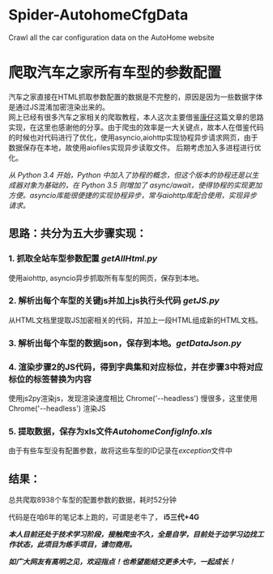 # Spider-AutohomeCfgData
Crawl all the car configuration data on the AutoHome website
# 爬取汽车之家所有车型的参数配置

汽车之家直接在HTML抓取参数配置的数据是不完整的，原因是因为一些数据字体是通过JS混淆加密渲染出来的。\
网上已经有很多汽车之家相关的爬取教程，本人这次主要借鉴[康仔](https://www.cnblogs.com/kangz/p/10011348.html)这篇文章的思路实现，在这里也感谢他的分享。由于爬虫的效率是一大关键点，故本人在借鉴代码的时候也对代码进行了优化，使用asyncio,aiohttp实现协程异步请求网页，由于数据保存在本地，故使用aiofiles实现异步读取文件。
后期考虑加入多进程进行优化。

*从 Python 3.4 开始，Python 中加入了协程的概念，但这个版本的协程还是以生成器对象为基础的，在 Python 3.5 则增加了 async/await，使得协程的实现更加方便。asyncio库能很便捷的实现协程异步，常与aiohttp库配合使用，实现异步请求。*

## 思路：共分为五大步骤实现：

### 1. 抓取全站车型参数配置  *getAllHtml.py*

使用aiohttp, asyncio异步抓取所有车型的网页，保存到本地。

### 2. 解析出每个车型的关键js并加上js执行头代码 *getJS.py*

从HTML文档里提取JS加密相关的代码，并加上一段HTML组成新的HTML文档。

### 3. 解析出每个车型的数据json，保存到本地。*getDataJson.py*

### 4. 渲染步骤2的JS代码，得到字典集和对应标位，并在步骤3中将对应标位的<span>标签替换为内容

使用js2py渲染js，发现渲染速度相比 Chrome('--headless') 慢很多，这里使用 Chrome('--headless') 渲染JS

### 5. 提取数据，保存为xls文件*AutohomeConfigInfo.xls*

由于有些车型没有配置参数，故将这些车型的ID记录在*exception*文件中

## 结果：
总共爬取8938个车型的配置参数的数据，耗时52分钟

代码是在咱6年的笔记本上跑的，可谓是老牛了， **i5三代+4G**


***本人目前还处于技术学习阶段，接触爬虫不久，全是自学，目前处于边学习边找工作状态，此项目为练手项目，请勿商用。***

***如广大网友有高明之见，欢迎指点！也希望能结交更多大牛，一起成长！***





